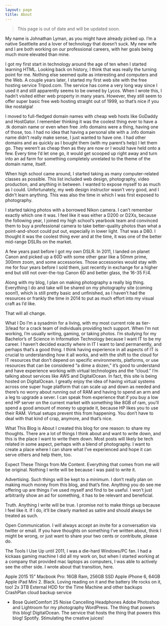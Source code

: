 ```yaml
---
layout: page
title: About
---
```


>This page is out of date and will be updated soon.

My name is Johnathan Lyman, as you might have already picked up. I’m a native Seattleite and a lover of technology that doesn’t suck. My new wife and I are both working on our professional careers, with her goals being much more elevated than mine.

I got my first start in technology around the age of ten when I started learning HTML. Looking back on history, I think that was really the turning point for me. Nothing else seemed quite as interesting and computers and the Web. A couple years later, I started my first web site with the free hosting service Tripod.com. The service has come a very long way since I used it and still apparently seems to be owned by Lycos. When I wrote this, I hadn’t visited either web property in many years. However, they still seem to offer super basic free web hosting straight out of 1999, so that’s nice if you like nostalgia!

I moved to full-fledged domain names with cheap web hosts like GoDaddy and HostGator. I remember thinking it was the coolest thing ever to have a .tk domain name or even when free .info domains were a thing, having one of those, too. I had no idea that having a personal site with a .info domain name didn’t really make sense, I just wanted to have one. I had other domains and as quickly as I bought them (with my parent’s help) I let them go. They weren’t as cheap then as they are now or I would have held onto a few. Every time I’d let one go, it would get scooped up right away and turn into an ad farm for something completely unrelated to the theme of the domain name, itself.

When high school came around, I started taking as many computer-related classes as possible. This list included web design, photography, video production, and anything in between. I wanted to expose myself to as much as I could. Unfortunately, my web design instructor wasn’t very good, and I didn’t learn anything. This was also the time in which I was first exposed to photography.

I started taking photos with a borrowed Nikon camera. I can’t remember exactly which one it was. I feel like it was either a D200 or D2Xs, because the following year, I joined my high school’s yearbook team and convinced them to buy a professional camera to take better-quality photos than what a point-and-shoot could put out, especially in lower light. That was a D80. I thought it was the coolest thing ever and at the time, it was one of the better mid-range DSLRs on the market.

A few years past before I got my own DSLR. In 2011, I landed on planet Canon and picked up a 60D with some other gear like a 50mm prime, 300mm zoom, and some accessories. Those accessories would stay with me for four years before I sold them, just recently in exchange for a higher end but still not over-the-top Canon 6D and better glass, the 16-35 F/4.

Along with my blog, I plan on making photography a really big thing. Everything I do and take will be shared on my photography site (coming soon!), which is still pretty basic and unfinished, as I haven’t had the resources or frankly the time in 2014 to put as much effort into my visual craft as I’d like.

That will all change.

What I Do
I’m a sysadmin for a living, with my most current role as tier-3/lead for a crack team of individuals providing tech support. When I’m not working, I’m usually writing, gaming, or taking photos. I’m studying for my Bachelor’s of Science in Information Technology because I want IT to be my career. I haven’t decided exactly where in IT I want to land permanently, and perhaps that’s a good thing. I think having experience in all aspects of IT is crucial to understanding how it all works, and with the shift to the cloud for IT resources that don’t depend on specific environments, platforms, or use resources that can be considered “a dime a dozen,” it’s good to understand and have experience working with virtual technologies and the “cloud.” I’m talking about services like AWS and DigitalOcean. In fact, this site is being hosted on DigitalOcean. I greatly enjoy the idea of having virtual systems across one super huge platform that can scale up and down as needed and there’s no worry about running out of RAM and having to spend an arm and a leg to upgrade a sever. I can speak from experience that if you buy a low end HP server on the current market with something like 8GB of ram, you’ll spend a good amount of money to upgrade it, because HP likes you to use their RAM. Virtual setups prevent this from happening. You don’t have to deal with that kind of crap, anymore, and that’s nice.

What This Blog is About
I created this blog for one reason: to share my thoughts. There are a lot of things I think about and want to write down, and this is the place I want to write them down. Most posts will likely be tech related in some aspect, perhaps with a blend of photography. I want to create a place where I can share what I’ve experienced and hope it can serve others and help them, too.

Expect These Things from Me
Content. Everything that comes from me will be original. Nothing I write will be because I was paid to write it.

Advertising. Such things will be kept to a minimum. I don’t really plan on making much money from this blog, and that’s fine. Anything you do see me offering up are things I’ve used myself and find to be useful. I won’t just arbitrarily show an ad for something, it has to be relevant and beneficial.

Truth. Anything I write will be true. I promise not to make things up because I feel like it. If I do, it’ll be clearly marked as satire and should always be treated as such.

Open Communication. I will always accept an invite for a conversation via twitter or email. If you have thoughts on something I’ve written about, think I might be wrong, or just want to share your two cents or contribute, please do.

The Tools I Use
Up until 2011, I was a die-hard Windows/PC fan. I had a kickaas gaming machine I did all my work on, but when I started working at a company that provided mac laptops as computers, I was able to actively see the other side. I wrote about that transition, here.

Apple 2015 15” Macbook Pro: 16GB Ram, 256GB SSD
Apple iPhone 6, 64GB
Apple iPad Mini 2. Black. Loving reading on it and the battery life rocks on it, too!
2x 3TB External HDD for the Time Machine and other backups
CrashPlan cloud backup service
* Bose QuietComfort 25 Noise Cancelling Headphones
Adobe Photoshop and Lightroom for my photography
WordPress. The thing that powers this blog!
DigitalOcean. The service that hosts the thing that powers this blog!
Spotify. Stimulating the creative juices!

